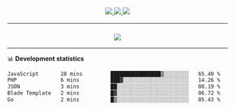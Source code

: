 <h3 align="center">
  <a href="https://github.com/hwalker928">
      <img src="https://img.shields.io/github/followers/hwalker928?label=Followers&style=for-the-badge&color=lightblue">
  </a>
  <a href="https://harryw.link/discord" alt="Discord">
      <img src="https://img.shields.io/discord/738451951758606336?label=discord&style=for-the-badge&color=lightblue"/>
  </a>
  <a href="https://harryw.link/sparked" alt="Sparked Host">
      <img src="https://img.shields.io/static/v1?label=Sponsor&message=Sparked%20Host&color=yellow&style=for-the-badge"/>
  </a>
</h3>

<hr>


<h3 align="center">
  <a href="https://github.com/hwalker928">
      <img src="https://github-profile-trophy.vercel.app/?username=hwalker928&no-bg=true&no-frame=true">
  </a>
</h3>


<hr>

📊 **Development statistics**

<!--START_SECTION:waka-->

```txt
JavaScript       28 mins         ████████████████▒░░░░░░░░   65.40 %
PHP              6 mins          ███▓░░░░░░░░░░░░░░░░░░░░░   14.26 %
JSON             3 mins          ██░░░░░░░░░░░░░░░░░░░░░░░   08.19 %
Blade Template   2 mins          █▓░░░░░░░░░░░░░░░░░░░░░░░   06.72 %
Go               2 mins          █▒░░░░░░░░░░░░░░░░░░░░░░░   05.43 %
```

<!--END_SECTION:waka-->
